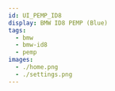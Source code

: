 ```yaml
---
id: UI_PEMP_ID8
display: BMW ID8 PEMP (Blue)
tags:
  - bmw
  - bmw-id8
  - pemp
images:
  - ./home.png
  - ./settings.png
---
```

